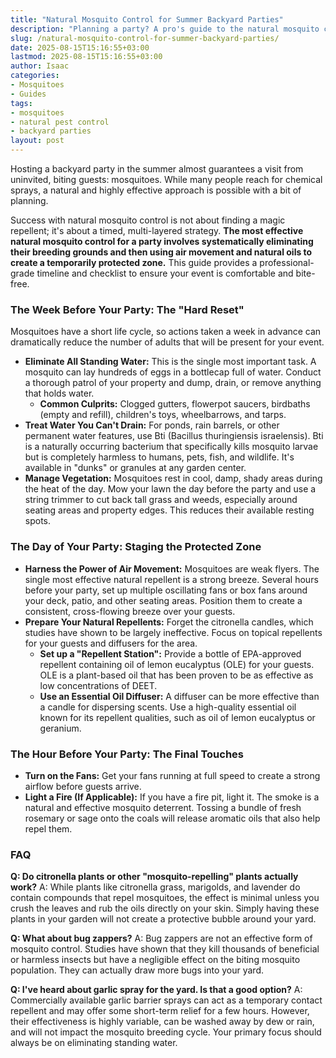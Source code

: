 ```yaml
---
title: "Natural Mosquito Control for Summer Backyard Parties"
description: "Planning a party? A pro's guide to the natural mosquito control methods that actually work. Learn the critical steps to take the week, day, and hour before your event."
slug: /natural-mosquito-control-for-summer-backyard-parties/
date: 2025-08-15T15:16:55+03:00
lastmod: 2025-08-15T15:16:55+03:00
author: Isaac
categories:
- Mosquitoes
- Guides
tags:
- mosquitoes
- natural pest control
- backyard parties
layout: post
---
```

Hosting a backyard party in the summer almost guarantees a visit from uninvited, biting guests: mosquitoes. While many people reach for chemical sprays, a natural and highly effective approach is possible with a bit of planning.

Success with natural mosquito control is not about finding a magic repellent; it's about a timed, multi-layered strategy. **The most effective natural mosquito control for a party involves systematically eliminating their breeding grounds and then using air movement and natural oils to create a temporarily protected zone.** This guide provides a professional-grade timeline and checklist to ensure your event is comfortable and bite-free.

### The Week Before Your Party: The "Hard Reset"

Mosquitoes have a short life cycle, so actions taken a week in advance can dramatically reduce the number of adults that will be present for your event.

*   **Eliminate All Standing Water:** This is the single most important task. A mosquito can lay hundreds of eggs in a bottlecap full of water. Conduct a thorough patrol of your property and dump, drain, or remove anything that holds water.
    *   **Common Culprits:** Clogged gutters, flowerpot saucers, birdbaths (empty and refill), children's toys, wheelbarrows, and tarps.
*   **Treat Water You Can't Drain:** For ponds, rain barrels, or other permanent water features, use Bti (Bacillus thuringiensis israelensis). Bti is a naturally occurring bacterium that specifically kills mosquito larvae but is completely harmless to humans, pets, fish, and wildlife. It's available in "dunks" or granules at any garden center.
*   **Manage Vegetation:** Mosquitoes rest in cool, damp, shady areas during the heat of the day. Mow your lawn the day before the party and use a string trimmer to cut back tall grass and weeds, especially around seating areas and property edges. This reduces their available resting spots.

### The Day of Your Party: Staging the Protected Zone

*   **Harness the Power of Air Movement:** Mosquitoes are weak flyers. The single most effective natural repellent is a strong breeze. Several hours before your party, set up multiple oscillating fans or box fans around your deck, patio, and other seating areas. Position them to create a consistent, cross-flowing breeze over your guests.
*   **Prepare Your Natural Repellents:** Forget the citronella candles, which studies have shown to be largely ineffective. Focus on topical repellents for your guests and diffusers for the area.
    *   **Set up a "Repellent Station":** Provide a bottle of EPA-approved repellent containing oil of lemon eucalyptus (OLE) for your guests. OLE is a plant-based oil that has been proven to be as effective as low concentrations of DEET.
    *   **Use an Essential Oil Diffuser:** A diffuser can be more effective than a candle for dispersing scents. Use a high-quality essential oil known for its repellent qualities, such as oil of lemon eucalyptus or geranium.

### The Hour Before Your Party: The Final Touches

*   **Turn on the Fans:** Get your fans running at full speed to create a strong airflow before guests arrive.
*   **Light a Fire (If Applicable):** If you have a fire pit, light it. The smoke is a natural and effective mosquito deterrent. Tossing a bundle of fresh rosemary or sage onto the coals will release aromatic oils that also help repel them.

### FAQ

**Q: Do citronella plants or other "mosquito-repelling" plants actually work?**
A: While plants like citronella grass, marigolds, and lavender do contain compounds that repel mosquitoes, the effect is minimal unless you crush the leaves and rub the oils directly on your skin. Simply having these plants in your garden will not create a protective bubble around your yard.

**Q: What about bug zappers?**
A: Bug zappers are not an effective form of mosquito control. Studies have shown that they kill thousands of beneficial or harmless insects but have a negligible effect on the biting mosquito population. They can actually draw more bugs into your yard.

**Q: I've heard about garlic spray for the yard. Is that a good option?**
A: Commercially available garlic barrier sprays can act as a temporary contact repellent and may offer some short-term relief for a few hours. However, their effectiveness is highly variable, can be washed away by dew or rain, and will not impact the mosquito breeding cycle. Your primary focus should always be on eliminating standing water.
